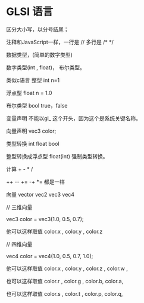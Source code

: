 # GLSI 语言

   区分大小写，以分号结尾；

  注释和JavaScript一样，一行是 //  多行是 /* */

   数据类型，(简单的数字类型)

   数字类型(int , float)， 布尔类型。

  类似c语言 整型 int  n=1

  浮点型 float n = 1.0  

 布尔类型 bool true，false

 变量声明 不能以gl_ 这个开头，因为这个是系统关键名称。

向量声明 vec3 color;

类型转换  int  float bool

整型转换成浮点型  float(int) 强制类型转换。

计算  + - * / 

 ++ -- +=  -+  *=  都是一样

向量 vector vec2  vec3 vec4 



// 三维向量

vec3 color = vec3(1.0,  0.5, 0.7);

他可以这样取值 color.x  , color.y ,  color.z



// 四维向量

vec4 color = vec4(1.0,  0.5, 0.7, 1.0);

他可以这样取值 color.x  , color.y ,  color.z , color.w ,

也可以这样取值 color.r  , color.g ,  color.b, color.a,

也可以这样取值 color.s  , color.t ,  color.p, color.q,